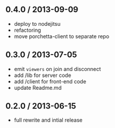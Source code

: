 ## 0.4.0 / 2013-09-09

  * deploy to nodejitsu
  * refactoring
  * move porchetta-client to separate repo

## 0.3.0 / 2013-07-05

  * emit `viewers` on join and disconnect
  * add /lib for server code
  * add /client for front-end code
  * update Readme.md

## 0.2.0 / 2013-06-15

  * full rewrite and intial release
